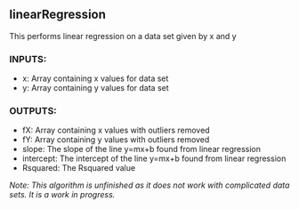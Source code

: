 ## linearRegression
This performs linear regression on a data set given by x and y

### INPUTS:
* x: Array containing x values for data set
* y: Array containing y values for data set
### OUTPUTS:
* fX: Array containing x values with outliers removed
* fY: Array containing y values with outliers removed
* slope: The slope of the line y=mx+b found from linear regression
* intercept: The intercept of the line y=mx+b found from linear regression
* Rsquared: The Rsquared value

*Note: This algorithm is unfinished as it does not work with complicated data sets. It is a work in progress.*
